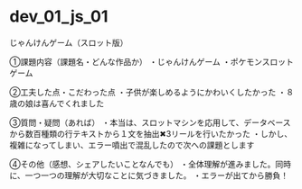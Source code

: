 # dev_01_js_01
じゃんけんゲーム（スロット版）

①課題内容（課題名・どんな作品か）
・じゃんけんゲーム
・ポケモンスロットゲーム

②工夫した点・こだわった点
・子供が楽しめるようにかわいくしたかった
・８歳の娘は喜んでくれました

③質問・疑問（あれば）
・本当は、スロットマシンを応用して、データベースから数百種類の行テキストから１文を抽出✖︎3リールを行いたかった
・しかし、複雑になってしまい、エラー噴出で混乱したので次への課題とします

④その他（感想、シェアしたいことなんでも）
・全体理解が進みました。同時に、一つ一つの理解が大切なことに気づきました。
・エラーが出てから勝負！
